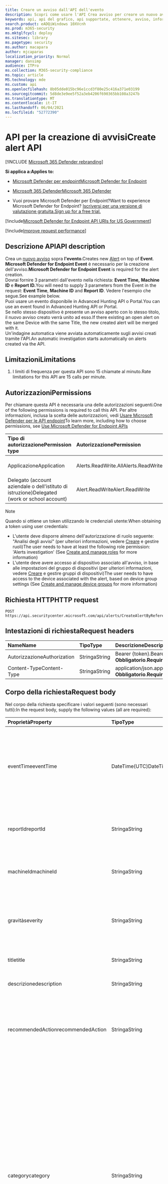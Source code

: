 ```yaml
---
title: Creare un avviso dall'API dell'evento
description: Scopri come usare l'API Crea avviso per creare un nuovo avviso sopra Evento in Microsoft Defender per endpoint.
keywords: api, api del grafico, api supportate, ottenere, avviso, informazioni, id
search.product: eADQiWindows 10XVcnh
ms.prod: m365-security
ms.mktglfcycl: deploy
ms.sitesec: library
ms.pagetype: security
ms.author: macapara
author: mjcaparas
localization_priority: Normal
manager: dansimp
audience: ITPro
ms.collection: M365-security-compliance
ms.topic: article
MS.technology: mde
ms.custom: api
ms.openlocfilehash: 8b05dde015bc96e1ccd3f80e25c416a371e03199
ms.sourcegitcommit: 5d8de3e9ee5f52a3eb4206f690365bb108a3247b
ms.translationtype: MT
ms.contentlocale: it-IT
ms.lasthandoff: 06/04/2021
ms.locfileid: "52772390"
---
```

# <a name="create-alert-api"></a><span data-ttu-id="49f10-104">API per la creazione di avvisi</span><span class="sxs-lookup"><span data-stu-id="49f10-104">Create alert API</span></span>

[!INCLUDE [Microsoft 365 Defender rebranding](../../includes/microsoft-defender.md)]

<span data-ttu-id="49f10-105">**Si applica a:**</span><span class="sxs-lookup"><span data-stu-id="49f10-105">**Applies to:**</span></span>
- [<span data-ttu-id="49f10-106">Microsoft Defender per endpoint</span><span class="sxs-lookup"><span data-stu-id="49f10-106">Microsoft Defender for Endpoint</span></span>](https://go.microsoft.com/fwlink/p/?linkid=2154037)
- [<span data-ttu-id="49f10-107">Microsoft 365 Defender</span><span class="sxs-lookup"><span data-stu-id="49f10-107">Microsoft 365 Defender</span></span>](https://go.microsoft.com/fwlink/?linkid=2118804)

- <span data-ttu-id="49f10-108">Vuoi provare Microsoft Defender per Endpoint?</span><span class="sxs-lookup"><span data-stu-id="49f10-108">Want to experience Microsoft Defender for Endpoint?</span></span> [<span data-ttu-id="49f10-109">Iscriversi per una versione di valutazione gratuita.</span><span class="sxs-lookup"><span data-stu-id="49f10-109">Sign up for a free trial.</span></span>](https://www.microsoft.com/microsoft-365/windows/microsoft-defender-atp?ocid=docs-wdatp-exposedapis-abovefoldlink) 

[!include[Microsoft Defender for Endpoint API URIs for US Government](../../includes/microsoft-defender-api-usgov.md)]

[!include[Improve request performance](../../includes/improve-request-performance.md)]


## <a name="api-description"></a><span data-ttu-id="49f10-110">Descrizione API</span><span class="sxs-lookup"><span data-stu-id="49f10-110">API description</span></span>
<span data-ttu-id="49f10-111">Crea un [nuovo avviso](alerts.md) sopra **l'evento**.</span><span class="sxs-lookup"><span data-stu-id="49f10-111">Creates new [Alert](alerts.md) on top of **Event**.</span></span>
<br><span data-ttu-id="49f10-112">**Microsoft Defender for Endpoint Event** è necessario per la creazione dell'avviso.</span><span class="sxs-lookup"><span data-stu-id="49f10-112">**Microsoft Defender for Endpoint Event** is required for the alert creation.</span></span>
<br><span data-ttu-id="49f10-113">Dovrai fornire 3 parametri dall'evento nella richiesta: **Event Time,** **Machine ID** e **Report ID.**</span><span class="sxs-lookup"><span data-stu-id="49f10-113">You will need to supply 3 parameters from the Event in the request: **Event Time**, **Machine ID** and **Report ID**.</span></span> <span data-ttu-id="49f10-114">Vedere l'esempio che segue.</span><span class="sxs-lookup"><span data-stu-id="49f10-114">See example below.</span></span>
<br><span data-ttu-id="49f10-115">Puoi usare un evento disponibile in Advanced Hunting API o Portal.</span><span class="sxs-lookup"><span data-stu-id="49f10-115">You can use an event found in Advanced Hunting API or Portal.</span></span>
<br><span data-ttu-id="49f10-116">Se nello stesso dispositivo è presente un avviso aperto con lo stesso titolo, il nuovo avviso creato verrà unito ad esso.</span><span class="sxs-lookup"><span data-stu-id="49f10-116">If there existing an open alert on the same Device with the same Title, the new created alert will be merged with it.</span></span>
<br><span data-ttu-id="49f10-117">Un'indagine automatica viene avviata automaticamente sugli avvisi creati tramite l'API.</span><span class="sxs-lookup"><span data-stu-id="49f10-117">An automatic investigation starts automatically on alerts created via the API.</span></span>


## <a name="limitations"></a><span data-ttu-id="49f10-118">Limitazioni</span><span class="sxs-lookup"><span data-stu-id="49f10-118">Limitations</span></span>
1. <span data-ttu-id="49f10-119">I limiti di frequenza per questa API sono 15 chiamate al minuto.</span><span class="sxs-lookup"><span data-stu-id="49f10-119">Rate limitations for this API are 15 calls per minute.</span></span>


## <a name="permissions"></a><span data-ttu-id="49f10-120">Autorizzazioni</span><span class="sxs-lookup"><span data-stu-id="49f10-120">Permissions</span></span>

<span data-ttu-id="49f10-121">Per chiamare questa API è necessaria una delle autorizzazioni seguenti.</span><span class="sxs-lookup"><span data-stu-id="49f10-121">One of the following permissions is required to call this API.</span></span> <span data-ttu-id="49f10-122">Per altre informazioni, inclusa la scelta delle autorizzazioni, vedi [Usare Microsoft Defender per le API endpoint](apis-intro.md)</span><span class="sxs-lookup"><span data-stu-id="49f10-122">To learn more, including how to choose permissions, see [Use Microsoft Defender for Endpoint APIs](apis-intro.md)</span></span>

<span data-ttu-id="49f10-123">Tipo di autorizzazione</span><span class="sxs-lookup"><span data-stu-id="49f10-123">Permission type</span></span> |   <span data-ttu-id="49f10-124">Autorizzazione</span><span class="sxs-lookup"><span data-stu-id="49f10-124">Permission</span></span>  |   <span data-ttu-id="49f10-125">Nome visualizzato autorizzazione</span><span class="sxs-lookup"><span data-stu-id="49f10-125">Permission display name</span></span>
:---|:---|:---
<span data-ttu-id="49f10-126">Applicazione</span><span class="sxs-lookup"><span data-stu-id="49f10-126">Application</span></span> |   <span data-ttu-id="49f10-127">Alerts.ReadWrite.All</span><span class="sxs-lookup"><span data-stu-id="49f10-127">Alerts.ReadWrite.All</span></span> |  <span data-ttu-id="49f10-128">"Lettura e scrittura di tutti gli avvisi"</span><span class="sxs-lookup"><span data-stu-id="49f10-128">'Read and write all alerts'</span></span>
<span data-ttu-id="49f10-129">Delegato (account aziendale o dell'istituto di istruzione)</span><span class="sxs-lookup"><span data-stu-id="49f10-129">Delegated (work or school account)</span></span> | <span data-ttu-id="49f10-130">Alert.ReadWrite</span><span class="sxs-lookup"><span data-stu-id="49f10-130">Alert.ReadWrite</span></span> | <span data-ttu-id="49f10-131">"Avvisi di lettura e scrittura"</span><span class="sxs-lookup"><span data-stu-id="49f10-131">'Read and write alerts'</span></span>

>[!Note]
> <span data-ttu-id="49f10-132">Quando si ottiene un token utilizzando le credenziali utente:</span><span class="sxs-lookup"><span data-stu-id="49f10-132">When obtaining a token using user credentials:</span></span>
>- <span data-ttu-id="49f10-133">L'utente deve disporre almeno dell'autorizzazione di ruolo seguente: "Analisi degli avvisi" (per ulteriori informazioni, vedere [Creare](user-roles.md) e gestire ruoli)</span><span class="sxs-lookup"><span data-stu-id="49f10-133">The user needs to have at least the following role permission: 'Alerts investigation' (See [Create and manage roles](user-roles.md) for more information)</span></span>
>- <span data-ttu-id="49f10-134">L'utente deve avere accesso al dispositivo associato all'avviso, in base alle impostazioni del gruppo di dispositivi (per ulteriori informazioni, vedere [Creare](machine-groups.md) e gestire gruppi di dispositivi)</span><span class="sxs-lookup"><span data-stu-id="49f10-134">The user needs to have access to the device associated with the alert, based on device group settings (See [Create and manage device groups](machine-groups.md) for more information)</span></span>

## <a name="http-request"></a><span data-ttu-id="49f10-135">Richiesta HTTP</span><span class="sxs-lookup"><span data-stu-id="49f10-135">HTTP request</span></span>

```
POST https://api.securitycenter.microsoft.com/api/alerts/CreateAlertByReference
```

## <a name="request-headers"></a><span data-ttu-id="49f10-136">Intestazioni di richiesta</span><span class="sxs-lookup"><span data-stu-id="49f10-136">Request headers</span></span>

<span data-ttu-id="49f10-137">Name</span><span class="sxs-lookup"><span data-stu-id="49f10-137">Name</span></span> | <span data-ttu-id="49f10-138">Tipo</span><span class="sxs-lookup"><span data-stu-id="49f10-138">Type</span></span> | <span data-ttu-id="49f10-139">Descrizione</span><span class="sxs-lookup"><span data-stu-id="49f10-139">Description</span></span>
:---|:---|:---
<span data-ttu-id="49f10-140">Autorizzazione</span><span class="sxs-lookup"><span data-stu-id="49f10-140">Authorization</span></span> | <span data-ttu-id="49f10-141">Stringa</span><span class="sxs-lookup"><span data-stu-id="49f10-141">String</span></span> | <span data-ttu-id="49f10-142">Bearer {token}.</span><span class="sxs-lookup"><span data-stu-id="49f10-142">Bearer {token}.</span></span> <span data-ttu-id="49f10-143">**Obbligatorio**.</span><span class="sxs-lookup"><span data-stu-id="49f10-143">**Required**.</span></span>
<span data-ttu-id="49f10-144">Content-Type</span><span class="sxs-lookup"><span data-stu-id="49f10-144">Content-Type</span></span> | <span data-ttu-id="49f10-145">Stringa</span><span class="sxs-lookup"><span data-stu-id="49f10-145">String</span></span> | <span data-ttu-id="49f10-146">application/json.</span><span class="sxs-lookup"><span data-stu-id="49f10-146">application/json.</span></span> <span data-ttu-id="49f10-147">**Obbligatorio**.</span><span class="sxs-lookup"><span data-stu-id="49f10-147">**Required**.</span></span>

## <a name="request-body"></a><span data-ttu-id="49f10-148">Corpo della richiesta</span><span class="sxs-lookup"><span data-stu-id="49f10-148">Request body</span></span>

<span data-ttu-id="49f10-149">Nel corpo della richiesta specificare i valori seguenti (sono necessari tutti):</span><span class="sxs-lookup"><span data-stu-id="49f10-149">In the request body, supply the following values (all are required):</span></span>

<span data-ttu-id="49f10-150">Proprietà</span><span class="sxs-lookup"><span data-stu-id="49f10-150">Property</span></span> | <span data-ttu-id="49f10-151">Tipo</span><span class="sxs-lookup"><span data-stu-id="49f10-151">Type</span></span> | <span data-ttu-id="49f10-152">Descrizione</span><span class="sxs-lookup"><span data-stu-id="49f10-152">Description</span></span>
:---|:---|:---
<span data-ttu-id="49f10-153">eventTime</span><span class="sxs-lookup"><span data-stu-id="49f10-153">eventTime</span></span> | <span data-ttu-id="49f10-154">DateTime(UTC)</span><span class="sxs-lookup"><span data-stu-id="49f10-154">DateTime(UTC)</span></span> | <span data-ttu-id="49f10-155">Ora precisa dell'evento come stringa, ottenuta dalla ricerca avanzata.</span><span class="sxs-lookup"><span data-stu-id="49f10-155">The precise time of the event as string, as obtained from advanced hunting.</span></span> <span data-ttu-id="49f10-156">Ad esempio, ```2018-08-03T16:45:21.7115183Z``` **Obbligatorio**.</span><span class="sxs-lookup"><span data-stu-id="49f10-156">e.g. ```2018-08-03T16:45:21.7115183Z``` **Required**.</span></span>
<span data-ttu-id="49f10-157">reportId</span><span class="sxs-lookup"><span data-stu-id="49f10-157">reportId</span></span> | <span data-ttu-id="49f10-158">Stringa</span><span class="sxs-lookup"><span data-stu-id="49f10-158">String</span></span> | <span data-ttu-id="49f10-159">ReportId dell'evento, ottenuto dalla ricerca avanzata.</span><span class="sxs-lookup"><span data-stu-id="49f10-159">The reportId of the event, as obtained from advanced hunting.</span></span> <span data-ttu-id="49f10-160">**Obbligatorio**.</span><span class="sxs-lookup"><span data-stu-id="49f10-160">**Required**.</span></span>
<span data-ttu-id="49f10-161">machineId</span><span class="sxs-lookup"><span data-stu-id="49f10-161">machineId</span></span> | <span data-ttu-id="49f10-162">Stringa</span><span class="sxs-lookup"><span data-stu-id="49f10-162">String</span></span> | <span data-ttu-id="49f10-163">ID del dispositivo in cui è stato identificato l'evento.</span><span class="sxs-lookup"><span data-stu-id="49f10-163">Id of the device on which the event was identified.</span></span> <span data-ttu-id="49f10-164">**Obbligatorio**.</span><span class="sxs-lookup"><span data-stu-id="49f10-164">**Required**.</span></span>
<span data-ttu-id="49f10-165">gravità</span><span class="sxs-lookup"><span data-stu-id="49f10-165">severity</span></span> | <span data-ttu-id="49f10-166">Stringa</span><span class="sxs-lookup"><span data-stu-id="49f10-166">String</span></span> | <span data-ttu-id="49f10-167">Gravità dell'avviso.</span><span class="sxs-lookup"><span data-stu-id="49f10-167">Severity of the alert.</span></span> <span data-ttu-id="49f10-168">I valori della proprietà sono: 'Low', 'Medium' e 'High'.</span><span class="sxs-lookup"><span data-stu-id="49f10-168">The property values are: 'Low', 'Medium' and 'High'.</span></span> <span data-ttu-id="49f10-169">**Obbligatorio**.</span><span class="sxs-lookup"><span data-stu-id="49f10-169">**Required**.</span></span>
<span data-ttu-id="49f10-170">title</span><span class="sxs-lookup"><span data-stu-id="49f10-170">title</span></span> | <span data-ttu-id="49f10-171">Stringa</span><span class="sxs-lookup"><span data-stu-id="49f10-171">String</span></span> | <span data-ttu-id="49f10-172">Titolo dell'avviso.</span><span class="sxs-lookup"><span data-stu-id="49f10-172">Title for the alert.</span></span> <span data-ttu-id="49f10-173">**Obbligatorio**.</span><span class="sxs-lookup"><span data-stu-id="49f10-173">**Required**.</span></span>
<span data-ttu-id="49f10-174">descrizione</span><span class="sxs-lookup"><span data-stu-id="49f10-174">description</span></span> | <span data-ttu-id="49f10-175">Stringa</span><span class="sxs-lookup"><span data-stu-id="49f10-175">String</span></span> | <span data-ttu-id="49f10-176">Descrizione dell'avviso.</span><span class="sxs-lookup"><span data-stu-id="49f10-176">Description of the alert.</span></span> <span data-ttu-id="49f10-177">**Obbligatorio**.</span><span class="sxs-lookup"><span data-stu-id="49f10-177">**Required**.</span></span>
<span data-ttu-id="49f10-178">recommendedAction</span><span class="sxs-lookup"><span data-stu-id="49f10-178">recommendedAction</span></span>| <span data-ttu-id="49f10-179">Stringa</span><span class="sxs-lookup"><span data-stu-id="49f10-179">String</span></span> | <span data-ttu-id="49f10-180">Azione consigliata da parte del responsabile della sicurezza durante l'analisi dell'avviso.</span><span class="sxs-lookup"><span data-stu-id="49f10-180">Action that is recommended to be taken by security officer when analyzing the alert.</span></span> <span data-ttu-id="49f10-181">**Obbligatorio**.</span><span class="sxs-lookup"><span data-stu-id="49f10-181">**Required**.</span></span>
<span data-ttu-id="49f10-182">category</span><span class="sxs-lookup"><span data-stu-id="49f10-182">category</span></span>| <span data-ttu-id="49f10-183">Stringa</span><span class="sxs-lookup"><span data-stu-id="49f10-183">String</span></span> | <span data-ttu-id="49f10-184">Categoria dell'avviso.</span><span class="sxs-lookup"><span data-stu-id="49f10-184">Category of the alert.</span></span> <span data-ttu-id="49f10-185">I valori delle proprietà sono: "General", "CommandAndControl", "Collection", "CredentialAccess", "DefenseEvasion", "Discovery", "Exfiltration", "Exploit", "Execution", "InitialAccess", "LateralMovement", "Malware", "Persistence", "PrivilegeEscalation", "Ransomware", "SuspiciousActivity" **Required**.</span><span class="sxs-lookup"><span data-stu-id="49f10-185">The property values are: "General", "CommandAndControl", "Collection", "CredentialAccess", "DefenseEvasion", "Discovery", "Exfiltration", "Exploit", "Execution", "InitialAccess", "LateralMovement", "Malware", "Persistence", "PrivilegeEscalation", "Ransomware", "SuspiciousActivity" **Required**.</span></span>

## <a name="response"></a><span data-ttu-id="49f10-186">Risposta</span><span class="sxs-lookup"><span data-stu-id="49f10-186">Response</span></span>

<span data-ttu-id="49f10-187">Se ha esito positivo, questo metodo restituisce 200 OK e un nuovo oggetto [avviso](alerts.md) nel corpo della risposta.</span><span class="sxs-lookup"><span data-stu-id="49f10-187">If successful, this method returns 200 OK, and a new [alert](alerts.md) object in the response body.</span></span> <span data-ttu-id="49f10-188">Se l'evento con le proprietà specificate (_reportId_, _eventTime_ e _machineId_) non è stato trovato - 404 Not Found.</span><span class="sxs-lookup"><span data-stu-id="49f10-188">If event with the specified properties (_reportId_, _eventTime_ and _machineId_) was not found - 404 Not Found.</span></span>

## <a name="example"></a><span data-ttu-id="49f10-189">Esempio</span><span class="sxs-lookup"><span data-stu-id="49f10-189">Example</span></span>

<span data-ttu-id="49f10-190">**Richiesta**</span><span class="sxs-lookup"><span data-stu-id="49f10-190">**Request**</span></span>

<span data-ttu-id="49f10-191">Ecco un esempio della richiesta.</span><span class="sxs-lookup"><span data-stu-id="49f10-191">Here is an example of the request.</span></span>

```http
POST https://api.securitycenter.microsoft.com/api/alerts/CreateAlertByReference
```

```json
{
    "machineId": "1e5bc9d7e413ddd7902c2932e418702b84d0cc07",
    "severity": "Low",
    "title": "example",
    "description": "example alert",
    "recommendedAction": "nothing",
    "eventTime": "2018-08-03T16:45:21.7115183Z",
    "reportId": "20776",
    "category": "Exploit"
}
```
